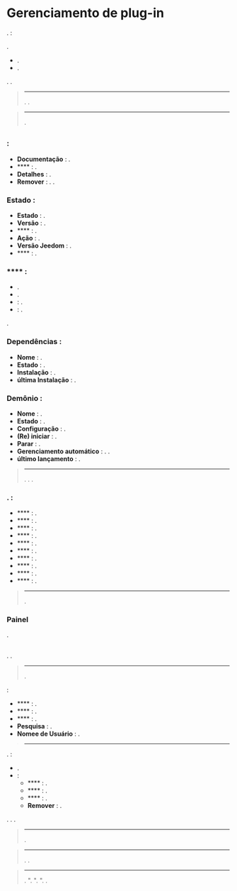 # Gerenciamento de plug-in


.
 : 

.
- .
- .

. .

> ****
>
> . .

> ****
>
> .

## 

###  :

- **Documentação** : .
- **** : .
- **Detalhes** : .
- **Remover** : . .

###  **Estado**  :

- **Estado** : .
- **Versão** : .
- **** : .
- **Ação** : .
- **Versão Jeedom** : .
- **** : .

###  ****  :

- .
- .
-  : .
-  : .

.

### Dependências :

- **Nome** : .
- **Estado** : .
- **Instalação** : .
- **última Instalação** : .

### Demônio :

- **Nome** : .
- **Estado** : .
- **Configuração** : .
- **(Re) iniciar** : .
- **Parar** : .
- **Gerenciamento automático** : . .
- **último lançamento** : .

> ****
>
> . .
> .

### .  :

- **** : .
- **** : .
- **** : .
- **** : .
- **** : .
- **** : .
- **** : .
- **** : .
- **** : .
- **** : .

> ****
>
> .

### Painel

.

## 

. .

> ****
>
> .

 :
- **** : .
- **** : .
- **** : .
- **Pesquisa** : .
- **Nomee de Usuário** : .

> ****
>
> 

.  :

- .
-  :
    - **** : .
    - **** : .
    - **** : .
    - **Remover** : .

. . .

> ****
>
> .

> ****
>
> . .

> ****
>
> . ". ". ". .
